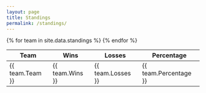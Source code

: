 ```yaml
---
layout: page
title: Standings
permalink: /standings/
---
```


<table>
  <thead>
    <tr>
      <th>Team</th>
      <th>Wins</th>
      <th>Losses</th>
      <th>Percentage</th>
    </tr>
  </thead>
  <tbody>
    {% for team in site.data.standings %}
      <tr>
        <td>{{ team.Team }}</td>
        <td>{{ team.Wins }}</td>
        <td>{{ team.Losses }}</td>
        <td>{{ team.Percentage }}</td>
      </tr>
    {% endfor %}
  </tbody>
</table>
